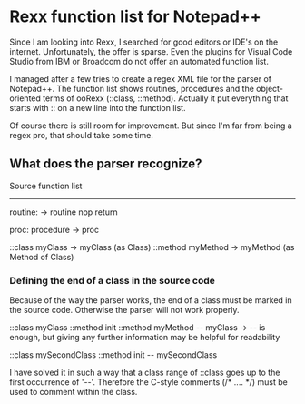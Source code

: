 # Rexx function list for Notepad++
Since I am looking into Rexx, I searched for good editors or IDE's on the internet. Unfortunately, the offer is sparse. Even the plugins for Visual Code Studio from IBM or Broadcom do not offer an automated function list.

I managed after a few tries to create a regex XML file for the parser of Notepad++. The function list shows routines, procedures and the object-oriented terms of ooRexx (::class, ::method). Actually it put everything that starts with :: on a new line into the function list.

Of course there is still room for improvement. But since I'm far from being a regex pro, that should take some time.

## What does the parser recognize?

Source                      function list
------                      -------------

routine:              ->    routine
  nop
  return
  
proc: procedure       ->    proc

::class myClass       ->    myClass (as Class)
  ::method myMethod   ->    myMethod (as Method of Class)
  
### Defining the end of a class in the source code
Because of the way the parser works, the end of a class must be marked in the source code. Otherwise the parser will not work properly.

::class myClass
  ::method init
  ::method myMethod
-- myClass            -> -- is enough, but giving any further information may be helpful for readability

::class mySecondClass
  ::method init
-- mySecondClass


I have solved it in such a way that a class range of ::class goes up to the first occurrence of '--'. Therefore the C-style comments (/* .... */) must be used to comment within the class.
